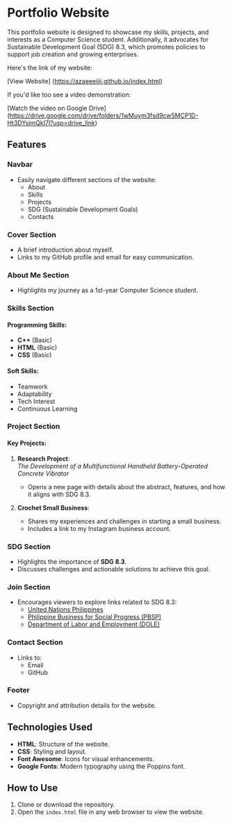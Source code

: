 # Portfolio Website

This portfolio website is designed to showcase my skills, projects, and interests as a Computer Science student. Additionally, it advocates for Sustainable Development Goal (SDG) 8.3, which promotes policies to support job creation and growing enterprises.

Here's the link of my website:

[View Website] (https://azaeeeiiii.github.io/index.html)

If you'd like too see a video demonstration: 

[Watch the video on Google Drive] (https://drive.google.com/drive/folders/1wMuym3fsd9cw5MCP1D-Ht3DYsimQkI7l?usp=drive_link)

## Features

### Navbar
- Easily navigate different sections of the website:
  - About
  - Skills
  - Projects
  - SDG (Sustainable Development Goals)
  - Contacts

### Cover Section
- A brief introduction about myself.
- Links to my GitHub profile and email for easy communication.

### About Me Section
- Highlights my journey as a 1st-year Computer Science student.

### Skills Section
#### Programming Skills:
- **C++** (Basic)
- **HTML** (Basic)
- **CSS** (Basic)

#### Soft Skills:
- Teamwork
- Adaptability
- Tech Interest
- Continuous Learning

### Project Section
#### Key Projects:
1. **Research Project**:  
   *The Development of a Multifunctional Handheld Battery-Operated Concrete Vibrator*  
   - Opens a new page with details about the abstract, features, and how it aligns with SDG 8.3.

2. **Crochet Small Business**:  
   - Shares my experiences and challenges in starting a small business.  
   - Includes a link to my Instagram business account.

### SDG Section
- Highlights the importance of **SDG 8.3**.
- Discusses challenges and actionable solutions to achieve this goal.

### Join Section
- Encourages viewers to explore links related to SDG 8.3:
  - [United Nations Philippines](#)
  - [Philippine Business for Social Progress (PBSP)](#)
  - [Department of Labor and Employment (DOLE)](#)

### Contact Section
- Links to:
  - Email
  - GitHub

 ### Footer
- Copyright and attribution details for the website.

## Technologies Used
- **HTML**: Structure of the website.
- **CSS**: Styling and layout.
- **Font Awesome**: Icons for visual enhancements.
- **Google Fonts**: Modern typography using the Poppins font.

## How to Use
1. Clone or download the repository.
2. Open the `index.html` file in any web browser to view the website.
